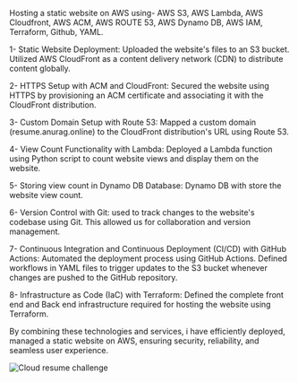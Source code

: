 Hosting a static website on AWS using-
AWS S3, AWS Lambda, AWS Cloudfront, AWS ACM, AWS ROUTE 53, AWS Dynamo DB, AWS IAM, Terraform, Github, YAML.


1- Static Website Deployment: Uploaded the website's files to an S3 bucket. Utilized AWS CloudFront as a content delivery network (CDN) to distribute content globally.

2- HTTPS Setup with ACM and CloudFront: Secured the website using HTTPS by provisioning an ACM certificate and associating it with the CloudFront distribution.

3- Custom Domain Setup with Route 53: Mapped a custom domain (resume.anurag.online) to the CloudFront distribution's URL using Route 53.

4- View Count Functionality with Lambda: Deployed a Lambda function using Python script to count website views and display them on the website.

5- Storing view count in Dynamo DB Database: Dynamo DB with store the website view count.

6- Version Control with Git: used to track changes to the website's codebase using Git. This allowed us for collaboration and version management.

7- Continuous Integration and Continuous Deployment (CI/CD) with GitHub Actions: Automated the deployment process using GitHub Actions. Defined workflows in YAML files to trigger updates to the S3 bucket whenever 
   changes are pushed to the GitHub repository.

8- Infrastructure as Code (IaC) with Terraform: Defined the complete front end and Back end infrastructure required for hosting the website using Terraform.


   By combining these technologies and services, i have efficiently deployed, managed a static website on AWS, ensuring security, reliability, and seamless user experience.

   ![Cloud resume challenge](https://github.com/anuragsharma140897/cloud-resume-challenge/assets/51899001/b16bbecc-3dca-4968-96e7-cf5b7c2d814d)













